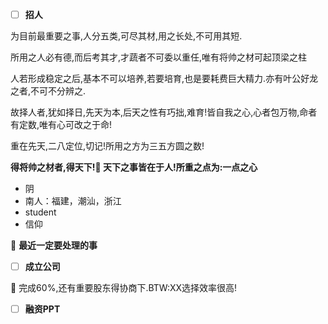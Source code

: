 - [ ] **招人** 

为目前最重要之事,人分五类,可尽其材,用之长处,不可用其短.  

所用之人必有德,而后考其才,才蔬者不可委以重任,唯有将帅之材可起顶梁之柱 

人若形成稳定之后,基本不可以培养,若要培育,也是要耗费巨大精力.亦有叶公好龙之者,不可不分辨之.  

故择人者,犹如择日,先天为本,后天之性有巧拙,难育!皆自我之心,心者包万物,命者有定数,唯有心可改之于命!  

重在先天,二八定位,切记!所用之方为三五方圆之数!   

**得将帅之材者,得天下!:metal: 天下之事皆在于人!所重之点为:一点之心**      
* 阴
* 南人：福建，潮汕，浙江
* student
* 信仰

:rocket: **最近一定要处理的事**  

- [ ] **成立公司** 

:rocket: 完成60%,还有重要股东得协商下.BTW:XX选择效率很高!  

- [ ] **融资PPT** 
